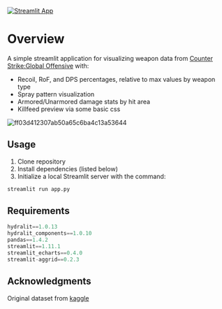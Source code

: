 [![Streamlit App](https://static.streamlit.io/badges/streamlit_badge_black_white.svg)](https://ellerman4-csgo-weapons-dashboard-app-l3k5mr.streamlitapp.com/)
# Overview
A simple streamlit application for visualizing weapon data from [Counter Strike:Global Offensive](https://store.steampowered.com/app/730/CounterStrike_Global_Offensive/) with:

- Recoil, RoF, and DPS percentages, relative to max values by weapon type
- Spray pattern visualization
- Armored/Unarmored damage stats by hit area
- Killfeed preview via some basic css

![ff03d412307ab50a65c6ba4c13a53644](https://user-images.githubusercontent.com/106990217/183538534-b5d63517-6e58-4d2c-9b9f-68cd61e15621.png)

## Usage
1.  Clone repository
2.  Install dependencies (listed below)
3.  Initialize a local Streamlit server with the command:
```python
streamlit run app.py
```

## Requirements
```python
hydralit==1.0.13
hydralit_components==1.0.10
pandas==1.4.2
streamlit==1.11.1
streamlit_echarts==0.4.0
streamlit-aggrid==0.2.3
```

## Acknowledgments
Original dataset from [kaggle](https://www.kaggle.com/datasets/vatsalparsaniya/csgo-weapons)
